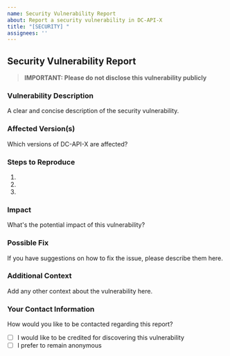 ```yaml
---
name: Security Vulnerability Report
about: Report a security vulnerability in DC-API-X
title: "[SECURITY] "
assignees: ''
---
```


## Security Vulnerability Report

> **IMPORTANT: Please do not disclose this vulnerability publicly**

### Vulnerability Description

A clear and concise description of the security vulnerability.

### Affected Version(s)

Which versions of DC-API-X are affected?

### Steps to Reproduce

1. 
2. 
3. 

### Impact

What's the potential impact of this vulnerability?

### Possible Fix

If you have suggestions on how to fix the issue, please describe them here.

### Additional Context

Add any other context about the vulnerability here.

### Your Contact Information

How would you like to be contacted regarding this report?

- [ ] I would like to be credited for discovering this vulnerability
- [ ] I prefer to remain anonymous 
